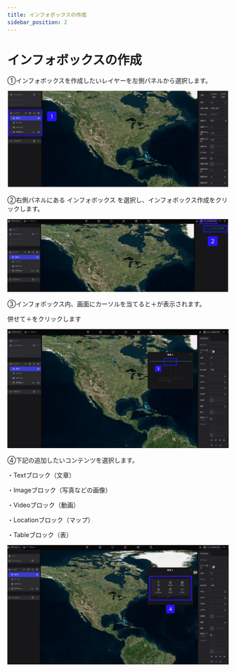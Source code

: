 ```yaml
---
title: インフォボックスの作成 
sidebar_position: 2
---
```


# インフォボックスの作成

①インフォボックスを作成したいレイヤーを左側パネルから選択します。

![Group_17.png](./img/Group_17.png)

②右側パネルにある インフォボックス を選択し、インフォボックス作成をクリックします。

![Group_18.png](./img/Group_18.png)

③インフォボックス内、画面にカーソルを当てると＋が表示されます。

併せて＋をクリックします

![Group_23.png](./img/Group_23.png)

④下記の追加したいコンテンツを選択します。

・Textブロック（文章）

・Imageブロック（写真などの画像）

・Videoブロック（動画）

・Locationブロック（マップ）

・Tableブロック（表）

![Group_25.png](./img/Group_25.png)